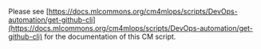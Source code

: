 Please see [https://docs.mlcommons.org/cm4mlops/scripts/DevOps-automation/get-github-cli](https://docs.mlcommons.org/cm4mlops/scripts/DevOps-automation/get-github-cli) for the documentation of this CM script.
